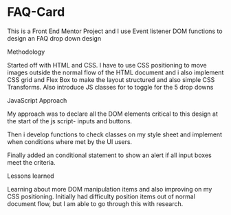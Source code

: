 # FAQ-Card


This is a Front End Mentor Project and I use Event listener DOM functions to design an FAQ drop down design

Methodology

Started off with HTML and CSS. I have to use CSS positioning to move images outside the normal flow of the HTML document and i also implement CSS grid and Flex Box to make the layout structured and also simple CSS Transforms.
Also introduce JS classes for to toggle for the 5 drop downs

JavaScript Approach

My approach was to declare all the DOM elements critical to this design at the start of the js script- inputs and buttons.

Then i develop functions to check classes on my style sheet and implement when conditions where met by the UI users.

Finally added an conditional statement to show an alert if all input boxes meet the criteria.

Lessons learned

Learning about more DOM manipulation items and also improving on my CSS positioning. Initially had difficulty position items out of normal document flow, but I am able to go through this with research. 
